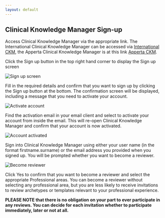 ```yaml
---
layout: default
---
```



## **Clinical Knowledge Manager Sign-up**

Access Clinical Knowledge Manager via the appropriate link. The International Clinical Knowledge Manager can be accessed via [International CKM](http://www.openehr.org/ckm/), the Apperta Clinical Knowledge Manager is at this link [Apperta CKM](http://www.clinicalmodels.org.uk/ckm/).

Click the Sign up button in the top right hand corner to display the Sign up screen

<img src="https://github.com/freshehrteam/CKM-Review/raw/master/docs/images/CKM_signup_Initial_signup_screen.png" alt="Sign up screen">

Fill in the required details and confirm that you want to sign up by clicking the Sign up button at the bottom. The confirmation screen will be displayed, including a message that you need to activate your account.

<img src="https://github.com/freshehrteam/CKM-Review/raw/master/docs/images/CKM_signup_Activate_account_message.png" alt="Activate account">

Find the activation email in your email client and select to activate your account from inside the email. This will re-open Clinical Knowledge Manager and confirm that your account is now activated.

<img src="https://github.com/freshehrteam/CKM-Review/raw/master/docs/images/CKM_signup_account_activated_message.png" alt="Account activated">

Sign into Clinical Knowledge Manager using either your user name (in the format firstname.surname) or the email address you provided when you signed up. You will be prompted whether you want to become a reviewer.

<img src="https://github.com/freshehrteam/CKM-Review/raw/master/docs/images/CKM_signup_become_reviewer_message.png" alt="Become reviewer">

Click Yes to confirm that you want to become a reviewer and select the appropriate Professional areas. You can become a reviewer without selecting any professional area, but you are less likely to receive invitations to review archetypes or templates relevant to your professional experience.

**PLEASE NOTE that there is no obligation on your part to ever participate in any reviews. You can decide for each invitation whether to participate immediately, later or not at all.**
